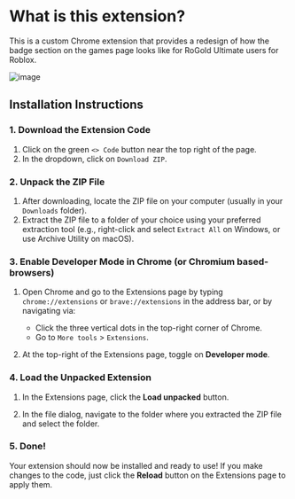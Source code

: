 # What is this extension?

This is a custom Chrome extension that provides a redesign of how the badge section on the games page looks like for RoGold Ultimate users for Roblox.

![image](https://github.com/user-attachments/assets/61d780ba-06d3-4cd7-9371-245094c6bc10)

## Installation Instructions

### 1. Download the Extension Code

1. Click on the green `<> Code` button near the top right of the page.
2. In the dropdown, click on `Download ZIP`.

### 2. Unpack the ZIP File

1. After downloading, locate the ZIP file on your computer (usually in your `Downloads` folder).
2. Extract the ZIP file to a folder of your choice using your preferred extraction tool (e.g., right-click and select `Extract All` on Windows, or use Archive Utility on macOS).

### 3. Enable Developer Mode in Chrome (or Chromium based-browsers)

1. Open Chrome and go to the Extensions page by typing `chrome://extensions` or `brave://extensions` in the address bar, or by navigating via:
   - Click the three vertical dots in the top-right corner of Chrome.
   - Go to `More tools` > `Extensions`.

2. At the top-right of the Extensions page, toggle on **Developer mode**.

### 4. Load the Unpacked Extension

1. In the Extensions page, click the **Load unpacked** button.

2. In the file dialog, navigate to the folder where you extracted the ZIP file and select the folder.

### 5. Done!

Your extension should now be installed and ready to use! If you make changes to the code, just click the **Reload** button on the Extensions page to apply them.
